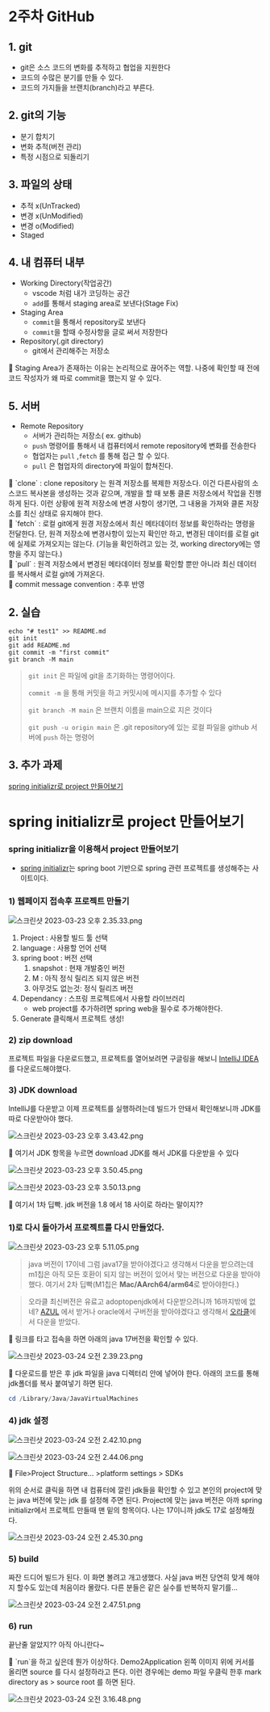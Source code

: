 # 2주차 GitHub

## 1. git

- git은 소스 코드의 변화를 추적하고 협업을 지원한다
- 코드의 수많은 분기를 만들 수 있다.
- 코드의 가지들을 브랜치(branch)라고 부른다.

## 2. git의 기능

- 분기 합치기
- 변화 추적(버전 관리)
- 특정 시점으로 되돌리기

## 3. 파일의 상태

- 추적 x(UnTracked)
- 변경 x(UnModified)
- 변경 o(Modified)
- Staged

## 4. 내 컴퓨터 내부

- Working Directory(작업공간)
    - vscode 처럼 내가 코딩하는 공간
    - `add`를 통해서 staging area로 보낸다(Stage Fix)
- Staging Area
    - `commit`을 통해서 repository로 보낸다
    - `commit`을 할때 수정사항을 글로 써서 저장한다
- Repository(.git directory)
    - git에서 관리해주는 저장소

<aside>
📌 Staging Area가 존재하는 이유는 논리적으로 끊어주는 역할.
나중에 확인할 때 전에 코드 작성자가 왜 따로 commit을 했는지 알 수 있다.

</aside>

## 5. 서버

- Remote Repository
    - 서버가 관리하는 저장소( ex. github)
    - `push` 명령어를 통해서 내 컴퓨터에서 remote repository에 변화를 전송한다
    - 협업자는 `pull` ,`fetch` 를 통해 접근 할 수 있다.
    - `pull` 은 협업자의 directory에 파일이 합쳐진다.

<aside>
📌 `clone` : clone repository 는 원격 저장소를 복제한 저장소다. 이건 다른사람의 
소스코드 복사본을 생성하는 것과 같으며, 개발을 할 때 보통 클론 저장소에서 작업을
진행하게 된다. 이런 상황에 원격 저장소에 변경 사항이 생기면, 그 내용을 가져와
클론 저장소를 최신 상태로 유지해야 한다.

</aside>

<aside>
📌 `fetch` : 로컬  git에게 원경 저장소에서 최신 메타데이터 정보를 확인하라는 명령을 전달한다. 단, 원격 저장소에 변경사항이 있는지 확인만 하고, 변경된 데이터를 로컬 git에 실제로 가져오지는 않는다.
(기능을 확인하려고 있는 것, working directory에는 영향을 주지 않는다.)

</aside>

<aside>
📌 `pull` : 원격 저장소에서 변경된 메타데이터 정보를 확인할 뿐만 아니라 최신 데이터를 복사해서 로컬 git에 가져온다.

</aside>

<aside>
📌 commit message convention : 추후 반영

</aside>

## 2. 실습

```
echo "# test1" >> README.md
git init
git add README.md
git commit -m "first commit"
git branch -M main
```

> `git init` 은 파일에 git을 초기화하는 명령어이다.
> 
> 
> `commit -m` 을 통해 커밋을 하고 커밋시에 메시지를 추가할 수 있다
> 
> `git branch -M main` 은 브랜치 이름을 main으로 지은 것이다
> 
> `git push -u origin main` 은 .git repository에 있는 로컬 파일을 github 서버에 `push` 하는 명령어
> 

## 3. 추가 과제

[spring initializr로 project 만들어보기](2%E1%84%8C%E1%85%AE%E1%84%8E%E1%85%A1%20GitHub%20ae53ff37111f4e0fba575649294e905b/spring%20initializr%E1%84%85%E1%85%A9%20project%20%E1%84%86%E1%85%A1%E1%86%AB%E1%84%83%E1%85%B3%E1%86%AF%E1%84%8B%E1%85%A5%E1%84%87%E1%85%A9%E1%84%80%E1%85%B5%20a384c7e0f876434ca044440909500c4c.md)

# spring initializr로 project 만들어보기

### spring initializr을 이용해서 project 만들어보기

- [spring initializr](https://start.spring.io/)는 spring boot 기반으로 spring 관련 프로젝트를 생성해주는 사이트이다.

### 1) 웹페이지 접속후 프로젝트 만들기

![스크린샷 2023-03-23 오후 2.35.33.png](spring%20initializr%E1%84%85%E1%85%A9%20project%20%E1%84%86%E1%85%A1%E1%86%AB%E1%84%83%E1%85%B3%E1%86%AF%E1%84%8B%E1%85%A5%E1%84%87%E1%85%A9%E1%84%80%E1%85%B5%20a384c7e0f876434ca044440909500c4c/%25E1%2584%2589%25E1%2585%25B3%25E1%2584%258F%25E1%2585%25B3%25E1%2584%2585%25E1%2585%25B5%25E1%2586%25AB%25E1%2584%2589%25E1%2585%25A3%25E1%2586%25BA_2023-03-23_%25E1%2584%258B%25E1%2585%25A9%25E1%2584%2592%25E1%2585%25AE_2.35.33.png)

1. Project : 사용할 빌드 툴 선택
2. language : 사용할 언어 선택
3. spring boot : 버전 선택
    1. snapshot : 현재 개발중인 버전
    2. M : 아직 정식 릴리즈 되지 않은 버전
    3. 아무것도 없는것: 정식 릴리즈 버전
4. Dependancy : 스프링 프로젝트에서 사용할 라이브러리
    - web project를 추가하려면 spring web을 필수로 추가해야한다.
5. Generate 클릭해서 프로젝트 생성!

### 2) zip download

프로젝트 파일을 다운로드했고, 프로젝트를 열어보려면 구글링을 해보니 [IntelliJ IDEA](https://www.jetbrains.com/ko-kr/idea/download/#section=mac) 를 다운로드해야했다.

### 3) JDK download

IntelliJ를 다운받고 이제 프로젝트를 실행하려는데 빌드가 안돼서 확인해보니까 JDK를 따로 다운받아야 했다.

![스크린샷 2023-03-23 오후 3.43.42.png](spring%20initializr%E1%84%85%E1%85%A9%20project%20%E1%84%86%E1%85%A1%E1%86%AB%E1%84%83%E1%85%B3%E1%86%AF%E1%84%8B%E1%85%A5%E1%84%87%E1%85%A9%E1%84%80%E1%85%B5%20a384c7e0f876434ca044440909500c4c/%25E1%2584%2589%25E1%2585%25B3%25E1%2584%258F%25E1%2585%25B3%25E1%2584%2585%25E1%2585%25B5%25E1%2586%25AB%25E1%2584%2589%25E1%2585%25A3%25E1%2586%25BA_2023-03-23_%25E1%2584%258B%25E1%2585%25A9%25E1%2584%2592%25E1%2585%25AE_3.43.42.png)

<aside>
📌 여기서 JDK 항목을 누르면 download JDK를 해서 JDK를 다운받을 수 있다

</aside>

![스크린샷 2023-03-23 오후 3.50.45.png](spring%20initializr%E1%84%85%E1%85%A9%20project%20%E1%84%86%E1%85%A1%E1%86%AB%E1%84%83%E1%85%B3%E1%86%AF%E1%84%8B%E1%85%A5%E1%84%87%E1%85%A9%E1%84%80%E1%85%B5%20a384c7e0f876434ca044440909500c4c/%25E1%2584%2589%25E1%2585%25B3%25E1%2584%258F%25E1%2585%25B3%25E1%2584%2585%25E1%2585%25B5%25E1%2586%25AB%25E1%2584%2589%25E1%2585%25A3%25E1%2586%25BA_2023-03-23_%25E1%2584%258B%25E1%2585%25A9%25E1%2584%2592%25E1%2585%25AE_3.50.45.png)

![스크린샷 2023-03-23 오후 3.50.13.png](spring%20initializr%E1%84%85%E1%85%A9%20project%20%E1%84%86%E1%85%A1%E1%86%AB%E1%84%83%E1%85%B3%E1%86%AF%E1%84%8B%E1%85%A5%E1%84%87%E1%85%A9%E1%84%80%E1%85%B5%20a384c7e0f876434ca044440909500c4c/%25E1%2584%2589%25E1%2585%25B3%25E1%2584%258F%25E1%2585%25B3%25E1%2584%2585%25E1%2585%25B5%25E1%2586%25AB%25E1%2584%2589%25E1%2585%25A3%25E1%2586%25BA_2023-03-23_%25E1%2584%258B%25E1%2585%25A9%25E1%2584%2592%25E1%2585%25AE_3.50.13.png)

<aside>
📌 여기서 1차 딥빡. jdk 버전을 1.8 에서 18 사이로 하라는 말이지??

</aside>

### 1)로 다시 돌아가서 프로젝트를 다시 만들었다.

![스크린샷 2023-03-23 오후 5.11.05.png](spring%20initializr%E1%84%85%E1%85%A9%20project%20%E1%84%86%E1%85%A1%E1%86%AB%E1%84%83%E1%85%B3%E1%86%AF%E1%84%8B%E1%85%A5%E1%84%87%E1%85%A9%E1%84%80%E1%85%B5%20a384c7e0f876434ca044440909500c4c/%25E1%2584%2589%25E1%2585%25B3%25E1%2584%258F%25E1%2585%25B3%25E1%2584%2585%25E1%2585%25B5%25E1%2586%25AB%25E1%2584%2589%25E1%2585%25A3%25E1%2586%25BA_2023-03-23_%25E1%2584%258B%25E1%2585%25A9%25E1%2584%2592%25E1%2585%25AE_5.11.05.png)

> java 버전이 17이네 그럼 java17을 받아야겠다고 생각해서 다운을 받으려는데
m1칩은 아직 모든 호환이 되지 않는 버전이 있어서 맞는 버전으로 다운을 받아야했다.
여기서 2차 딥빡(M1칩은 **Mac/AArch64/arm64**로 받아야한다.)
> 

> 오라클 최신버전은 유료고 adoptopenjdk에서 다운받으려니까 16까지밖에 없네?
[AZUL](https://www.azul.com/downloads/#download-openjdk) 에서 받거나 oracle에서 구버전을 받아야겠다고 생각해서  [오라클](https://jdk.java.net/archive/)에서 다운을 받았다.
> 

<aside>
📌 링크를 타고 접속을 하면 아래의 java 17버전을 확인할 수 있다.

</aside>

![스크린샷 2023-03-24 오전 2.39.23.png](spring%20initializr%E1%84%85%E1%85%A9%20project%20%E1%84%86%E1%85%A1%E1%86%AB%E1%84%83%E1%85%B3%E1%86%AF%E1%84%8B%E1%85%A5%E1%84%87%E1%85%A9%E1%84%80%E1%85%B5%20a384c7e0f876434ca044440909500c4c/%25E1%2584%2589%25E1%2585%25B3%25E1%2584%258F%25E1%2585%25B3%25E1%2584%2585%25E1%2585%25B5%25E1%2586%25AB%25E1%2584%2589%25E1%2585%25A3%25E1%2586%25BA_2023-03-24_%25E1%2584%258B%25E1%2585%25A9%25E1%2584%258C%25E1%2585%25A5%25E1%2586%25AB_2.39.23.png)

<aside>
📌 다운로드를 받은 후 jdk 파일을 java 디렉터리 안에 넣어야 한다.
아래의 코드를 통해 jdk폴더를 복사 붙여넣기 하면 된다.

</aside>

```powershell
cd /Library/Java/JavaVirtualMachines
```

### 4) jdk 설정

![스크린샷 2023-03-24 오전 2.42.10.png](spring%20initializr%E1%84%85%E1%85%A9%20project%20%E1%84%86%E1%85%A1%E1%86%AB%E1%84%83%E1%85%B3%E1%86%AF%E1%84%8B%E1%85%A5%E1%84%87%E1%85%A9%E1%84%80%E1%85%B5%20a384c7e0f876434ca044440909500c4c/%25E1%2584%2589%25E1%2585%25B3%25E1%2584%258F%25E1%2585%25B3%25E1%2584%2585%25E1%2585%25B5%25E1%2586%25AB%25E1%2584%2589%25E1%2585%25A3%25E1%2586%25BA_2023-03-24_%25E1%2584%258B%25E1%2585%25A9%25E1%2584%258C%25E1%2585%25A5%25E1%2586%25AB_2.42.10.png)

![스크린샷 2023-03-24 오전 2.44.06.png](spring%20initializr%E1%84%85%E1%85%A9%20project%20%E1%84%86%E1%85%A1%E1%86%AB%E1%84%83%E1%85%B3%E1%86%AF%E1%84%8B%E1%85%A5%E1%84%87%E1%85%A9%E1%84%80%E1%85%B5%20a384c7e0f876434ca044440909500c4c/%25E1%2584%2589%25E1%2585%25B3%25E1%2584%258F%25E1%2585%25B3%25E1%2584%2585%25E1%2585%25B5%25E1%2586%25AB%25E1%2584%2589%25E1%2585%25A3%25E1%2586%25BA_2023-03-24_%25E1%2584%258B%25E1%2585%25A9%25E1%2584%258C%25E1%2585%25A5%25E1%2586%25AB_2.44.06.png)

<aside>
📌 File>Project Structure… >platform settings > SDKs

</aside>

위의 순서로 클릭을 하면 내 컴퓨터에 깔린 jdk들을 확인할 수 있고 본인의 project에 맞는 java 버전에 맞는
jdk 를 설정해 주면 된다. Project에 맞는 java 버전은 아까 spring initializr에서 프로젝트 만들때 맨 밑의 
항목이다. 나는 17이니까 jdk도 17로 설정해줬다.

![스크린샷 2023-03-24 오전 2.45.30.png](spring%20initializr%E1%84%85%E1%85%A9%20project%20%E1%84%86%E1%85%A1%E1%86%AB%E1%84%83%E1%85%B3%E1%86%AF%E1%84%8B%E1%85%A5%E1%84%87%E1%85%A9%E1%84%80%E1%85%B5%20a384c7e0f876434ca044440909500c4c/%25E1%2584%2589%25E1%2585%25B3%25E1%2584%258F%25E1%2585%25B3%25E1%2584%2585%25E1%2585%25B5%25E1%2586%25AB%25E1%2584%2589%25E1%2585%25A3%25E1%2586%25BA_2023-03-24_%25E1%2584%258B%25E1%2585%25A9%25E1%2584%258C%25E1%2585%25A5%25E1%2586%25AB_2.45.30.png)

### 5) build

짜잔 드디어 빌드가 된다. 이 화면 볼려고 개고생했다. 사실 java 버전 당연히 맞게 해야지 할수도 있는데 처음이라
몰랐다. 다른 분들은 같은 실수를 반복하지 말기를…

![스크린샷 2023-03-24 오전 2.47.51.png](spring%20initializr%E1%84%85%E1%85%A9%20project%20%E1%84%86%E1%85%A1%E1%86%AB%E1%84%83%E1%85%B3%E1%86%AF%E1%84%8B%E1%85%A5%E1%84%87%E1%85%A9%E1%84%80%E1%85%B5%20a384c7e0f876434ca044440909500c4c/%25E1%2584%2589%25E1%2585%25B3%25E1%2584%258F%25E1%2585%25B3%25E1%2584%2585%25E1%2585%25B5%25E1%2586%25AB%25E1%2584%2589%25E1%2585%25A3%25E1%2586%25BA_2023-03-24_%25E1%2584%258B%25E1%2585%25A9%25E1%2584%258C%25E1%2585%25A5%25E1%2586%25AB_2.47.51.png)

### 6) run

끝난줄 알았지?? 아직 아니란다~

<aside>
📌 `run`을 하고 싶은데 뭔가 이상하다. Demo2Application 왼쪽 이미지 위에 커서를 올리면 
source 를 다시 설정하라고 뜬다. 이런 경우에는 demo 파일 우클릭 한후
mark directory as > source root 를 하면 된다.

</aside>

![스크린샷 2023-03-24 오전 3.16.48.png](spring%20initializr%E1%84%85%E1%85%A9%20project%20%E1%84%86%E1%85%A1%E1%86%AB%E1%84%83%E1%85%B3%E1%86%AF%E1%84%8B%E1%85%A5%E1%84%87%E1%85%A9%E1%84%80%E1%85%B5%20a384c7e0f876434ca044440909500c4c/%25E1%2584%2589%25E1%2585%25B3%25E1%2584%258F%25E1%2585%25B3%25E1%2584%2585%25E1%2585%25B5%25E1%2586%25AB%25E1%2584%2589%25E1%2585%25A3%25E1%2586%25BA_2023-03-24_%25E1%2584%258B%25E1%2585%25A9%25E1%2584%258C%25E1%2585%25A5%25E1%2586%25AB_3.16.48.png)